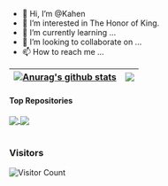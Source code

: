 - 👋 Hi, I’m @Kahen
- 👀 I’m interested in The Honor of King.
- 🌱 I’m currently learning  ...
- 💞️ I’m looking to collaborate on ...
- 📫 How to reach me ...

| <a href="https://github.com/anuraghazra/github-readme-stats"><img align="center" src="https://github-readme-stats.vercel.app/api?username=kahen&show_icons=true&include_all_commits=true&theme=buefy&hide_border=true" alt="Anurag's github stats" /></a> | <a href="https://github.com/anuraghazra/github-readme-stats"><img align="center" src="https://github-readme-stats.vercel.app/api/top-langs/?username=kahen&layout=compact&theme=buefy&hide_border=true" /></a> |
| ------------- | ------------- |

#### Top Repositories


<a href="https://github.com/kahen/github-readme-stats">
  <img align="center" src="https://github-readme-stats.vercel.app/api/pin/?username=kahen&repo=github-readme-stats&theme=buefy" />
</a>
<a href="https://github.com/kahen/kahen.github.io">
  <img align="center" src="https://github-readme-stats.vercel.app/api/pin/?username=kahen&repo=kahen.github.io&theme=buefy" />
</a>

<br />
<br />

### Visitors
![Visitor Count](https://profile-counter.glitch.me/acmenlt/count.svg)
